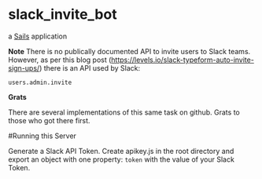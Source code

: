 # slack_invite_bot

a [Sails](http://sailsjs.org) application

**Note** There is no publically documented API to invite users to Slack teams. However, as per this blog post (https://levels.io/slack-typeform-auto-invite-sign-ups/) there is an API used by Slack:

`users.admin.invite`

**Grats**

There are several implementations of this same task on github. Grats to those who got there first.

#Running this Server

Generate a Slack API Token. Create apikey.js in the root directory and export an object with one property: `token` with the value of your Slack Token.